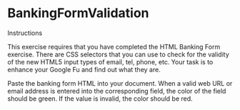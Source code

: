 # BankingFormValidation

Instructions

This exercise requires that you have completed the HTML Banking Form exercise.
There are CSS selectors that you can use to check for the validity of the new HTML5 input types of email, tel, phone, etc. Your task is to enhance your Google Fu and find out what they are.

Paste the banking form HTML into your document.
When a valid web URL or email address is entered into the corresponding field, the color of the field should be green.
If the value is invalid, the color should be red.
